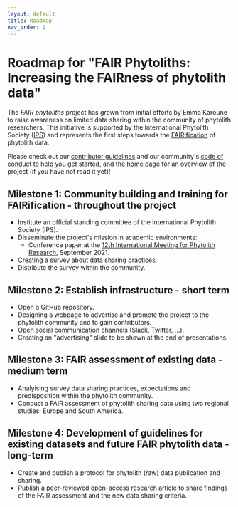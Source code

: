 ```yaml
---
layout: default
title: Roadmap
nav_order: 2
---
```


# Roadmap for "FAIR Phytoliths: Increasing the FAIRness of phytolith data"

The *FAIR phytoliths* project has grown from initial efforts by Emma Karoune to raise awareness on limited data sharing within the community of phytolith researchers. This initiative is supported by the International Phytolith Society ([IPS](https://phytoliths.org/)) and represents the first steps towards the [FAIRification](https://www.go-fair.org/fair-principles/) of phytolith data.

Please check out our [contributor guidelines](https://open-phytoliths.github.io//FAIRer_phytoliths/CONTRIBUTING.html) and our community's [code of conduct](https://open-phytoliths.github.io/FAIRer_phytoliths/CODE_OF_CONDUCT.html) to help you get started, and the [home page](https://open-phytoliths.github.io/FAIRer_phytoliths/) for an overview of the project (if you have not read it yet)!


## Milestone 1: Community building and training for FAIRification - throughout the project
* Institute an official standing committee of the International Phytolith Society (IPS).
* Disseminate the project's mission in academic environments:
  *  Conference paper at the [12th International Meeting for Phytolith Research](https://www.12impr.uni-kiel.de/en?set_language=en), September 2021.
* Creating a survey about data sharing practices.
* Distribute the survey within the community.

## Milestone 2: Establish infrastructure - short term
* Open a GitHub repository.
* Designing a webpage to advertise and promote the project to the phytolith community and to gain contributors.
* Open social communication channels (Slack, Twitter, ...).
* Creating an "advertising" slide to be shown at the end of presentations.

## Milestone 3: FAIR assessment of existing data - medium term
* Analyising survey data sharing practices, expectations and predisposition within the phytolith community.
* Conduct a FAIR assessment of phytolith sharing data using two regional studies: Europe and South America.

## Milestone 4: Development of guidelines for existing datasets and future FAIR phytolith data - long-term
* Create and publish a protocol for phytolith (raw) data publication and sharing.
* Publish a peer-reviewed open-access research article to share findings of the FAIR assessment and the new data sharing criteria.
